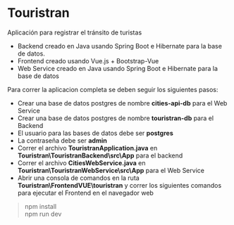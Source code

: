 # Touristran
 Aplicación para registrar el tránsito de turistas

 * Backend creado en Java usando Spring Boot e Hibernate para la base de datos.
 * Frontend creado usando Vue.js + Bootstrap-Vue
 * Web Service creado en Java usando Spring Boot e Hibernate para la base de datos

 Para correr la aplicacion completa se deben seguir los siguientes pasos:
 * Crear una base de datos postgres de nombre **cities-api-db** para el Web Service
 * Crear una base de datos postgres de nombre **touristran-db** para el Backend
 * El usuario para las bases de datos debe ser **postgres**
  * La contraseña debe ser **admin**
 * Correr el archivo **TouristranApplication.java** en **Touristran\TouristranBackend\src\App** para el backend
 * Correr el archivo **CitiesWebService.java** en **Touristran\TouristranWebService\src\App** para el Web Service
 * Abrir una consola de comandos en la ruta **Touristran\FrontendVUE\touristran** y correr los siguientes comandos para ejecutar el Frontend en el navegador web
 > npm install \
 > npm run dev

